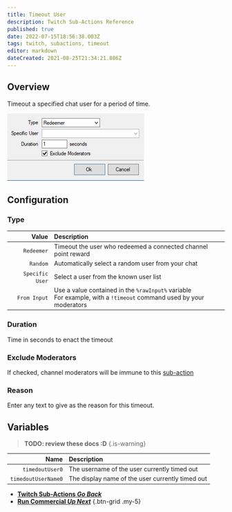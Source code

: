 ```yaml
---
title: Timeout User
description: Twitch Sub-Actions Reference
published: true
date: 2022-07-15T18:56:38.003Z
tags: twitch, subactions, timeout
editor: markdown
dateCreated: 2021-08-25T21:34:21.886Z
---
```


## Overview

Timeout a specified chat user for a period of time.

![Timeout](/122118974-96403e00-ce20-11eb-8524-df840ff35a73.png)

## Configuration

### Type

| Value | Description |
|------:|:------------|
`Redeemer` | Timeout the user who redeemed a connected channel point reward
`Random` | Automatically select a random user from your chat
`Specific User` | Select a user from the known user list
`From Input` | Use a value contained in the `%rawInput%` variable <br>For example, with a `!timeout` command used by your moderators

### Duration
Time in seconds to enact the timeout

### Exclude Moderators
If checked, channel moderators will be immune to this [sub-action](Sub-Actions)

### Reason
Enter any text to give as the reason for this timeout.

## Variables

> **TODO: review these docs :D**
{.is-warning}

| Name | Description |
|---------:|:------------|
| `timedoutUser0` | The username of the user currently timed out
| `timedoutUserName0` | The display name of the user currently timed out


- [<i class="mdi mdi-chevron-left"></i>**Twitch Sub-Actions *Go Back***](/en/Sub-Actions/Twitch)
- [<i class="mdi mdi-twitch text--twitch"></i>**Run Commercial *Up Next***](/en/Sub-Actions/Twitch/Run-Commercial)
{.btn-grid .my-5}